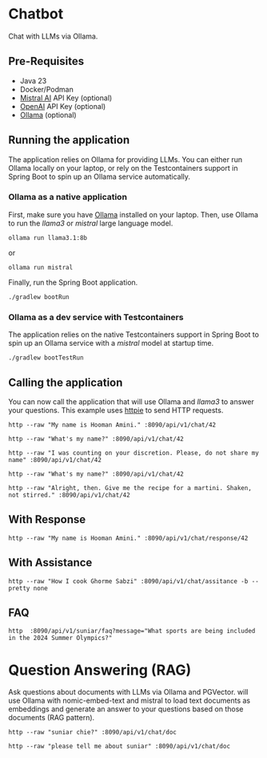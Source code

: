 # Chatbot

Chat with LLMs via Ollama.
## Pre-Requisites

* Java 23
* Docker/Podman
* [Mistral AI](https://console.mistral.ai) API Key (optional)
* [OpenAI](https://platform.openai.com) API Key (optional)
* [Ollama](https://ollama.ai) (optional)


## Running the application

The application relies on Ollama for providing LLMs. You can either run Ollama locally on your laptop, or rely on the Testcontainers support in Spring Boot to spin up an Ollama service automatically.

### Ollama as a native application

First, make sure you have [Ollama](https://ollama.ai) installed on your laptop.
Then, use Ollama to run the _llama3_ or _mistral_ large language model.
```shell
ollama run llama3.1:8b
```
or
```shell
ollama run mistral
```


Finally, run the Spring Boot application.

```shell
./gradlew bootRun
```

### Ollama as a dev service with Testcontainers

The application relies on the native Testcontainers support in Spring Boot to spin up an Ollama service with a _mistral_ model at startup time.

```shell
./gradlew bootTestRun
```

## Calling the application

You can now call the application that will use Ollama and _llama3_ to answer your questions.
This example uses [httpie](https://httpie.io) to send HTTP requests.

```shell
http --raw "My name is Hooman Amini." :8090/api/v1/chat/42
```

```shell
http --raw "What's my name?" :8090/api/v1/chat/42
```

```shell
http --raw "I was counting on your discretion. Please, do not share my name" :8090/api/v1/chat/42
```

```shell
http --raw "What's my name?" :8090/api/v1/chat/42
```

```shell
http --raw "Alright, then. Give me the recipe for a martini. Shaken, not stirred." :8090/api/v1/chat/42
```

## With Response

```shell
http --raw "My name is Hooman Amini." :8090/api/v1/chat/response/42
```
## With Assistance

```shell
http --raw "How I cook Ghorme Sabzi" :8090/api/v1/chat/assitance -b --pretty none
```
## FAQ

```shell
http  :8090/api/v1/suniar/faq?message="What sports are being included in the 2024 Summer Olympics?"
```
# Question Answering (RAG)

Ask questions about documents with LLMs via Ollama and PGVector.
will use Ollama with nomic-embed-text and mistral to load text documents 
as embeddings and generate an answer to your questions based on 
those documents (RAG pattern).


```shell
http --raw "suniar chie?" :8090/api/v1/chat/doc
```

```shell
http --raw "please tell me about suniar" :8090/api/v1/chat/doc
```